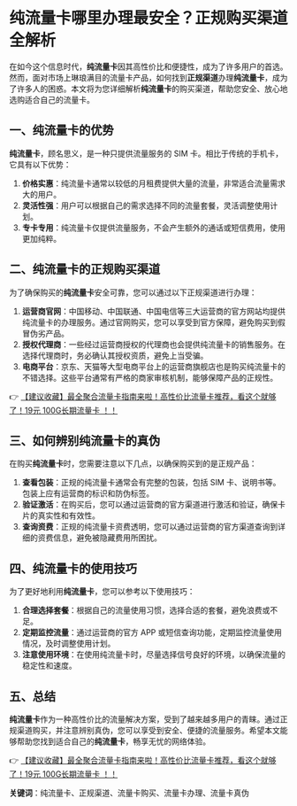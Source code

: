 # 纯流量卡哪里办理最安全？正规购买渠道全解析

在如今这个信息时代，**纯流量卡**因其高性价比和便捷性，成为了许多用户的首选。然而，面对市场上琳琅满目的流量卡产品，如何找到**正规渠道**办理**纯流量卡**，成为了许多人的困惑。本文将为您详细解析**纯流量卡**的购买渠道，帮助您安全、放心地选购适合自己的流量卡。

## 一、纯流量卡的优势

**纯流量卡**，顾名思义，是一种只提供流量服务的 SIM 卡。相比于传统的手机卡，它具有以下优势：

1. **价格实惠**：纯流量卡通常以较低的月租费提供大量的流量，非常适合流量需求大的用户。
2. **灵活性强**：用户可以根据自己的需求选择不同的流量套餐，灵活调整使用计划。
3. **专卡专用**：纯流量卡仅提供流量服务，不会产生额外的通话或短信费用，使用更加纯粹。

## 二、纯流量卡的正规购买渠道

为了确保购买的**纯流量卡**安全可靠，您可以通过以下正规渠道进行办理：

1. **运营商官网**：中国移动、中国联通、中国电信等三大运营商的官方网站均提供纯流量卡的办理服务。通过官网购买，您可以享受到官方保障，避免购买到假冒伪劣产品。
2. **授权代理商**：一些经过运营商授权的代理商也会提供纯流量卡的销售服务。在选择代理商时，务必确认其授权资质，避免上当受骗。
3. **电商平台**：京东、天猫等大型电商平台上的运营商旗舰店也是购买纯流量卡的不错选择。这些平台通常有严格的商家审核机制，能够保障产品的正规性。

👉 [【建议收藏】最全聚合流量卡指南来啦！高性价比流量卡推荐，看这个就够了！19元 100G长期流量卡 ！！](https://bit.ly/Liuliangka)

## 三、如何辨别纯流量卡的真伪

在购买**纯流量卡**时，您需要注意以下几点，以确保购买到的是正规产品：

1. **查看包装**：正规的纯流量卡通常会有完整的包装，包括 SIM 卡、说明书等。包装上应有运营商的标识和防伪标签。
2. **验证激活**：在购买后，您可以通过运营商的官方渠道进行激活和验证，确保卡片的真实性和有效性。
3. **查询资费**：正规的纯流量卡资费透明，您可以通过运营商的官方渠道查询到详细的资费信息，避免被隐藏费用所困扰。

## 四、纯流量卡的使用技巧

为了更好地利用**纯流量卡**，您可以参考以下使用技巧：

1. **合理选择套餐**：根据自己的流量使用习惯，选择合适的套餐，避免浪费或不足。
2. **定期监控流量**：通过运营商的官方 APP 或短信查询功能，定期监控流量使用情况，及时调整使用计划。
3. **注意使用环境**：在使用纯流量卡时，尽量选择信号良好的环境，以确保流量的稳定性和速度。

## 五、总结

**纯流量卡**作为一种高性价比的流量解决方案，受到了越来越多用户的青睐。通过正规渠道购买，并注意辨别真伪，您可以享受到安全、便捷的流量服务。希望本文能够帮助您找到适合自己的**纯流量卡**，畅享无忧的网络体验。

👉 [【建议收藏】最全聚合流量卡指南来啦！高性价比流量卡推荐，看这个就够了！19元 100G长期流量卡 ！！](https://bit.ly/Liuliangka)

**关键词**：纯流量卡、正规渠道、流量卡购买、流量卡办理、流量卡真伪